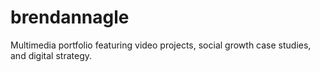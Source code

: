 # brendannagle
Multimedia portfolio featuring video projects, social growth case studies, and digital strategy.
